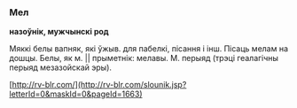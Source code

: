 ### Мел
**назоўнік, мужчынскі род**

Мяккі белы вапняк, які ўжыв. для пабелкі, пісання і інш. Пісаць мелам на дошцы. Белы, як м. || прыметнік: мелавы. М. перыяд (трэці геалагічны перыяд мезазойскай эры).

<a rel="author">[http://rv-blr.com/](http://rv-blr.com/slounik.jsp?letterId=0&maskId=0&pageId=1663)</a>

